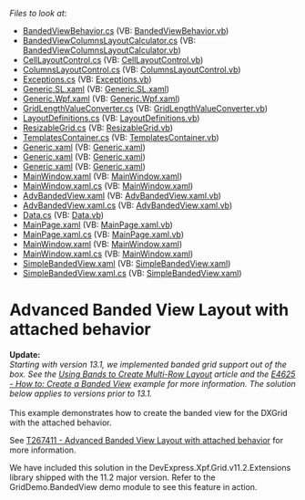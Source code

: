 <!-- default file list -->
*Files to look at*:

* [BandedViewBehavior.cs](./CS/DevExpress.Xpf.Grid.Extensions/DevExpress.Xpf.Grid.Extensions/BandedViewBehavior.cs) (VB: [BandedViewBehavior.vb](./VB/DevExpress.Xpf.Grid.Extensions/DevExpress.Xpf.Grid.Extensions/BandedViewBehavior.vb))
* [BandedViewColumnsLayoutCalculator.cs](./CS/DevExpress.Xpf.Grid.Extensions/DevExpress.Xpf.Grid.Extensions/BandedViewColumnsLayoutCalculator.cs) (VB: [BandedViewColumnsLayoutCalculator.vb](./VB/DevExpress.Xpf.Grid.Extensions/DevExpress.Xpf.Grid.Extensions/BandedViewColumnsLayoutCalculator.vb))
* [CellLayoutControl.cs](./CS/DevExpress.Xpf.Grid.Extensions/DevExpress.Xpf.Grid.Extensions/CellLayoutControl.cs) (VB: [CellLayoutControl.vb](./VB/DevExpress.Xpf.Grid.Extensions/DevExpress.Xpf.Grid.Extensions/CellLayoutControl.vb))
* [ColumnsLayoutControl.cs](./CS/DevExpress.Xpf.Grid.Extensions/DevExpress.Xpf.Grid.Extensions/ColumnsLayoutControl.cs) (VB: [ColumnsLayoutControl.vb](./VB/DevExpress.Xpf.Grid.Extensions/DevExpress.Xpf.Grid.Extensions/ColumnsLayoutControl.vb))
* [Exceptions.cs](./CS/DevExpress.Xpf.Grid.Extensions/DevExpress.Xpf.Grid.Extensions/Exceptions.cs) (VB: [Exceptions.vb](./VB/DevExpress.Xpf.Grid.Extensions/DevExpress.Xpf.Grid.Extensions/Exceptions.vb))
* [Generic.SL.xaml](./CS/DevExpress.Xpf.Grid.Extensions/DevExpress.Xpf.Grid.Extensions/Generic/Generic.SL.xaml) (VB: [Generic.SL.xaml](./VB/DevExpress.Xpf.Grid.Extensions/DevExpress.Xpf.Grid.Extensions/Generic/Generic.SL.xaml))
* [Generic.Wpf.xaml](./CS/DevExpress.Xpf.Grid.Extensions/DevExpress.Xpf.Grid.Extensions/Generic/Generic.Wpf.xaml) (VB: [Generic.Wpf.xaml](./VB/DevExpress.Xpf.Grid.Extensions/DevExpress.Xpf.Grid.Extensions/Generic/Generic.Wpf.xaml))
* [GridLengthValueConverter.cs](./CS/DevExpress.Xpf.Grid.Extensions/DevExpress.Xpf.Grid.Extensions/GridLengthValueConverter.cs) (VB: [GridLengthValueConverter.vb](./VB/DevExpress.Xpf.Grid.Extensions/DevExpress.Xpf.Grid.Extensions/GridLengthValueConverter.vb))
* [LayoutDefinitions.cs](./CS/DevExpress.Xpf.Grid.Extensions/DevExpress.Xpf.Grid.Extensions/LayoutDefinitions.cs) (VB: [LayoutDefinitions.vb](./VB/DevExpress.Xpf.Grid.Extensions/DevExpress.Xpf.Grid.Extensions/LayoutDefinitions.vb))
* [ResizableGrid.cs](./CS/DevExpress.Xpf.Grid.Extensions/DevExpress.Xpf.Grid.Extensions/ResizableGrid.cs) (VB: [ResizableGrid.vb](./VB/DevExpress.Xpf.Grid.Extensions/DevExpress.Xpf.Grid.Extensions/ResizableGrid.vb))
* [TemplatesContainer.cs](./CS/DevExpress.Xpf.Grid.Extensions/DevExpress.Xpf.Grid.Extensions/TemplatesContainer.cs) (VB: [TemplatesContainer.vb](./VB/DevExpress.Xpf.Grid.Extensions/DevExpress.Xpf.Grid.Extensions/TemplatesContainer.vb))
* [Generic.xaml](./CS/DevExpress.Xpf.Grid.Extensions/DevExpress.Xpf.Grid.Extensions/Themes/Generic.xaml) (VB: [Generic.xaml](./VB/DevExpress.Xpf.Grid.Extensions/DevExpress.Xpf.Grid.Extensions/Themes/Generic.xaml))
* [Generic.xaml](./CS/DevExpress.Xpf.Grid.Extensions/Generic.SL/Generic.xaml) (VB: [Generic.xaml](./VB/DevExpress.Xpf.Grid.Extensions/Generic.SL/Generic.xaml))
* [Generic.xaml](./CS/DevExpress.Xpf.Grid.Extensions/Generic.Wpf/Generic.xaml) (VB: [Generic.xaml](./VB/DevExpress.Xpf.Grid.Extensions/Generic.Wpf/Generic.xaml))
* [MainWindow.xaml](./CS/GridBandedView.Tutorial/MainWindow.xaml) (VB: [MainWindow.xaml](./VB/GridBandedView.Tutorial/MainWindow.xaml))
* [MainWindow.xaml.cs](./CS/GridBandedView.Tutorial/MainWindow.xaml.cs) (VB: [MainWindow.xaml](./VB/GridBandedView.Tutorial/MainWindow.xaml))
* [AdvBandedView.xaml](./CS/GridBandedView/AdvBandedView.xaml) (VB: [AdvBandedView.xaml.vb](./VB/GridBandedView/AdvBandedView.xaml.vb))
* [AdvBandedView.xaml.cs](./CS/GridBandedView/AdvBandedView.xaml.cs) (VB: [AdvBandedView.xaml.vb](./VB/GridBandedView/AdvBandedView.xaml.vb))
* [Data.cs](./CS/GridBandedView/Data.cs) (VB: [Data.vb](./VB/GridBandedView/Data.vb))
* [MainPage.xaml](./CS/GridBandedView/MainPage.xaml) (VB: [MainPage.xaml.vb](./VB/GridBandedView/MainPage.xaml.vb))
* [MainPage.xaml.cs](./CS/GridBandedView/MainPage.xaml.cs) (VB: [MainPage.xaml.vb](./VB/GridBandedView/MainPage.xaml.vb))
* [MainWindow.xaml](./CS/GridBandedView/MainWindow.xaml) (VB: [MainWindow.xaml](./VB/GridBandedView/MainWindow.xaml))
* [MainWindow.xaml.cs](./CS/GridBandedView/MainWindow.xaml.cs) (VB: [MainWindow.xaml](./VB/GridBandedView/MainWindow.xaml))
* [SimpleBandedView.xaml](./CS/GridBandedView/SimpleBandedView.xaml) (VB: [SimpleBandedView.xaml](./VB/GridBandedView/SimpleBandedView.xaml))
* [SimpleBandedView.xaml.cs](./CS/GridBandedView/SimpleBandedView.xaml.cs) (VB: [SimpleBandedView.xaml](./VB/GridBandedView/SimpleBandedView.xaml))
<!-- default file list end -->
# Advanced Banded View Layout with attached behavior


<p><strong>Update:</strong><br /><em>Starting with version 13.1, we implemented banded grid support out of the box. See the <a href="https://documentation.devexpress.com/#WPF/CustomDocument15660">Using Bands to Create Multi-Row Layout</a> article and the <a href="https://www.devexpress.com/Support/Center/p/E4625">E4625 - How to: Create a Banded View</a> example for more information. The solution below applies to versions prior to 13.1.</em><br /><br />This example demonstrates how to create the banded view for the DXGrid with the attached behavior.</p>
<p>See <a href="https://www.devexpress.com/Support/Center/p/T267411">T267411 - Advanced Banded View Layout with attached behavior</a> for more information.</p>
<p>We have included this solution in the DevExpress.Xpf.Grid.v11.2.Extensions library shipped with the 11.2 major version. Refer to the GridDemo.BandedView demo module to see this feature in action.</p>

<br/>



